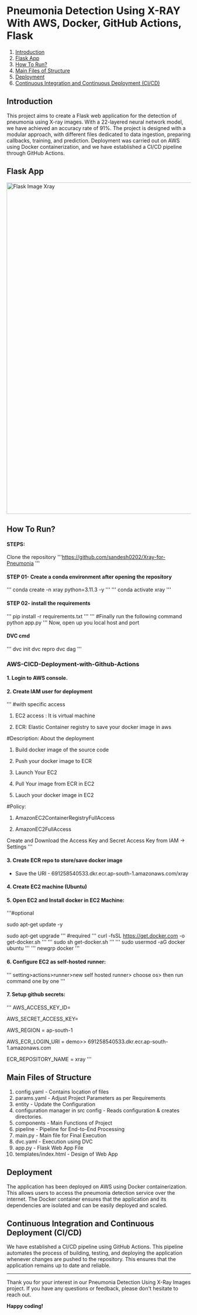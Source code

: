 # Pneumonia Detection Using X-RAY With AWS, Docker, GitHub Actions, Flask

1. [Introduction](#introduction)
2. [Flask App](#flask-app)
3. [How To Run?](#how-to-run)
4. [Main Files of Structure](#main-files-of-structure)
5. [Deployment](#deployment)
6. [Continuous Integration and Continuous Deployment (CI/CD)](#continuous-integration-and-continuous-deployment-cicd)

## Introduction

This project aims to create a Flask web application for the detection of pneumonia using X-ray images. With a 22-layered neural network model, we have achieved an accuracy rate of 91%. The project is designed with a modular approach, with different files dedicated to data ingestion, preparing callbacks, training, and prediction. Deployment was carried out on AWS using Docker containerization, and we have established a CI/CD pipeline through GitHub Actions.


## Flask App
<img width="905" alt="Flask Image Xray" src="https://github.com/sandesh0202/Xray-for-Pneumonia/assets/74035326/4e65bd5a-d7bf-4502-bdb5-7d12ce3bb99d">

## How To Run?
#### STEPS:
Clone the repository
'''https://github.com/sandesh0202/Xray-for-Pneumonia
'''

#### STEP 01- Create a conda environment after opening the repository
'''
conda create -n xray python=3.11.3 -y
'''
'''
conda activate xray
'''
#### STEP 02- install the requirements
'''
pip install -r requirements.txt
'''
'''
#Finally run the following command
python app.py
'''
Now, open up you local host and port
#### DVC cmd
'''
dvc init
dvc repro
dvc dag
'''

### AWS-CICD-Deployment-with-Github-Actions
#### 1. Login to AWS console.
#### 2. Create IAM user for deployment
'''
#with specific access

1. EC2 access : It is virtual machine

2. ECR: Elastic Container registry to save your docker image in aws


#Description: About the deployment

1. Build docker image of the source code

2. Push your docker image to ECR

3. Launch Your EC2 

4. Pull Your image from ECR in EC2

5. Lauch your docker image in EC2

#Policy:

1. AmazonEC2ContainerRegistryFullAccess

2. AmazonEC2FullAccess

Create and Download the Access Key and Secret Access Key from IAM -> Settings
'''
#### 3. Create ECR repo to store/save docker image
- Save the URI - 691258540533.dkr.ecr.ap-south-1.amazonaws.com/xray
#### 4. Create EC2 machine (Ubuntu)
#### 5. Open EC2 and Install docker in EC2 Machine:
'''#optional

sudo apt-get update -y

sudo apt-get upgrade
'''
#required
'''
curl -fsSL https://get.docker.com -o get-docker.sh
'''
'''
sudo sh get-docker.sh
'''
'''
sudo usermod -aG docker ubuntu
'''
'''
newgrp docker
'''
#### 6. Configure EC2 as self-hosted runner:
'''
setting>actions>runner>new self hosted runner> choose os> then run command one by one
'''
#### 7. Setup github secrets:
'''
AWS_ACCESS_KEY_ID=

AWS_SECRET_ACCESS_KEY=

AWS_REGION = ap-south-1

AWS_ECR_LOGIN_URI = demo>>  691258540533.dkr.ecr.ap-south-1.amazonaws.com

ECR_REPOSITORY_NAME = xray
'''

## Main Files of Structure 

1. config.yaml - Contains location of files 
2. params.yaml - Adjust Project Parameters as per Requirements 
3. entity - Update the Configuration 
4. configuration manager in src config - Reads configuration & creates directories.
5. components - Main Functions of Project
6. pipeline - Pipeline for End-to-End Processing
7. main.py - Main file for Final Execution
8. dvc.yaml - Execution using DVC
9. app.py - Flask Web App File
10. templates/index.html - Design of Web App

## Deployment
The application has been deployed on AWS using Docker containerization. This allows users to access the pneumonia detection service over the internet. The Docker container ensures that the application and its dependencies are isolated and can be easily deployed and scaled.

## Continuous Integration and Continuous Deployment (CI/CD)
We have established a CI/CD pipeline using GitHub Actions. This pipeline automates the process of building, testing, and deploying the application whenever changes are pushed to the repository. This ensures that the application remains up to date and reliable.

---

Thank you for your interest in our Pneumonia Detection Using X-Ray Images project. If you have any questions or feedback, please don't hesitate to reach out.

**Happy coding!**